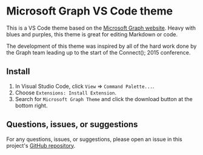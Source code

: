 # Microsoft Graph VS Code theme
This is a VS Code theme based on the [Microsoft Graph website](http://graph.microsoft.io). Heavy with blues and purples, this theme is great for editing Markdown or code.

The development of this theme was inspired by all of the hard work done by the Graph team leading up to the start of the Connect(); 2015 conference.

## Install
1. In Visual Studio Code, click `View` => `Command Palette...`.
2. Choose `Extensions: Install Extension`.
3. Search for `Microsoft Graph Theme` and click the download button at the bottom right.

## Questions, issues, or suggestions
For any questions, issues, or suggestions, please open an issue in this project's [GitHub repository](https://github.com/martellaj/microsoft-graph-theme/issues).
